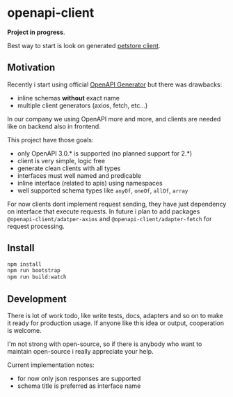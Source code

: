 # openapi-client

**Project in progress**. 
 
Best way to start is look on generated [petstore client](./examples/petstore/client-typescript).

## Motivation

Recently i start using official [OpenAPI Generator](https://github.com/OpenAPITools/openapi-generator) but there was drawbacks:
- inline schemas **without** exact name
- multiple client generators (axios, fetch, etc...)

In our company we using OpenAPI more and more, and clients are needed like on backend also in frontend.

This project have those goals:
- only OpenAPI 3.0.* is supported (no planned support for 2.*)
- client is very simple, logic free
- generate clean clients with all types
- interfaces must well named and predicable
- inline interface (related to apis) using namespaces
- well supported schema types like `anyOf`, `oneOf`, `allOf`, `array`

For now clients dont implement request sending, they have just dependency on interface that execute requests.
In future i plan to add packages `@openapi-client/adatper-axios` and `@openapi-client/adapter-fetch` for request processing.

## Install

```bash
npm install
npm run bootstrap
npm run build:watch
```

## Development

There is lot of work todo, like write tests, docs, adapters and so on to make it ready for production usage. 
If anyone like this idea or output, cooperation is welcome. 

I'm not strong with open-source, so if there is anybody who want to maintain open-source i really appreciate your help.

Current implementation notes:

- for now only json responses are supported
- schema title is preferred as interface name
